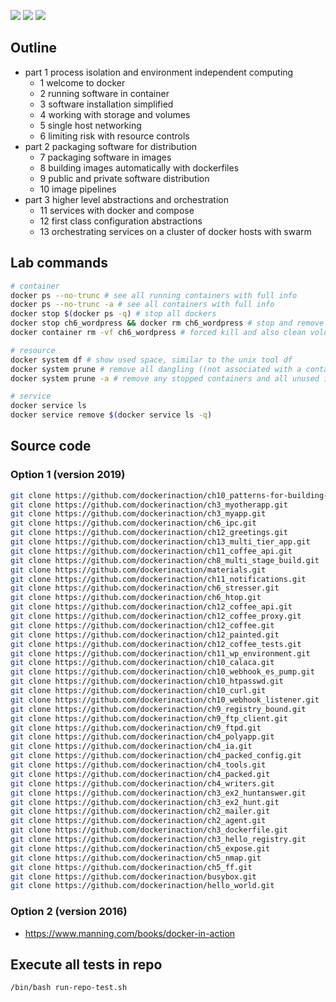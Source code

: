 ![](https://img.shields.io/badge/language-bash-blue)
![](https://img.shields.io/badge/technology-docker-blue)
![](https://img.shields.io/badge/development%20year-2020-orange)

## Outline

- part 1 process isolation and environment independent computing
  - 1 welcome to docker
  - 2 running software in container
  - 3 software installation simplified
  - 4 working with storage and volumes
  - 5 single host networking
  - 6 limiting risk with resource controls
- part 2 packaging software for distribution
  - 7 packaging software in images
  - 8 building images automatically with dockerfiles
  - 9 public and private software distribution
  - 10 image pipelines
- part 3 higher level abstractions and orchestration
  - 11 services with docker and compose
  - 12 first class configuration abstractions
  - 13 orchestrating services on a cluster of docker hosts with swarm

## Lab commands

```bash
# container
docker ps --no-trunc # see all running containers with full info
docker ps --no-trunc -a # see all containers with full info
docker stop $(docker ps -q) # stop all dockers
docker stop ch6_wordpress && docker rm ch6_wordpress # stop and remove
docker container rm -vf ch6_wordpress # forced kill and also clean volumes

# resource
docker system df # show used space, similar to the unix tool df
docker system prune # remove all dangling ((not associated with a container)) resources.
docker system prune -a # remove any stopped containers and all unused images

# service
docker service ls
docker service remove $(docker service ls -q)
```

##  Source code

### Option 1 (version 2019)

```bash
git clone https://github.com/dockerinaction/ch10_patterns-for-building-images.git
git clone https://github.com/dockerinaction/ch3_myotherapp.git
git clone https://github.com/dockerinaction/ch3_myapp.git
git clone https://github.com/dockerinaction/ch6_ipc.git
git clone https://github.com/dockerinaction/ch12_greetings.git
git clone https://github.com/dockerinaction/ch13_multi_tier_app.git
git clone https://github.com/dockerinaction/ch11_coffee_api.git
git clone https://github.com/dockerinaction/ch8_multi_stage_build.git
git clone https://github.com/dockerinaction/materials.git
git clone https://github.com/dockerinaction/ch11_notifications.git
git clone https://github.com/dockerinaction/ch6_stresser.git
git clone https://github.com/dockerinaction/ch6_htop.git
git clone https://github.com/dockerinaction/ch12_coffee_api.git
git clone https://github.com/dockerinaction/ch12_coffee_proxy.git
git clone https://github.com/dockerinaction/ch12_coffee.git
git clone https://github.com/dockerinaction/ch12_painted.git
git clone https://github.com/dockerinaction/ch12_coffee_tests.git
git clone https://github.com/dockerinaction/ch11_wp_environment.git
git clone https://github.com/dockerinaction/ch10_calaca.git
git clone https://github.com/dockerinaction/ch10_webhook_es_pump.git
git clone https://github.com/dockerinaction/ch10_htpasswd.git
git clone https://github.com/dockerinaction/ch10_curl.git
git clone https://github.com/dockerinaction/ch10_webhook_listener.git
git clone https://github.com/dockerinaction/ch9_registry_bound.git
git clone https://github.com/dockerinaction/ch9_ftp_client.git
git clone https://github.com/dockerinaction/ch9_ftpd.git
git clone https://github.com/dockerinaction/ch4_polyapp.git
git clone https://github.com/dockerinaction/ch4_ia.git
git clone https://github.com/dockerinaction/ch4_packed_config.git
git clone https://github.com/dockerinaction/ch4_tools.git
git clone https://github.com/dockerinaction/ch4_packed.git
git clone https://github.com/dockerinaction/ch4_writers.git
git clone https://github.com/dockerinaction/ch3_ex2_huntanswer.git
git clone https://github.com/dockerinaction/ch3_ex2_hunt.git
git clone https://github.com/dockerinaction/ch2_mailer.git
git clone https://github.com/dockerinaction/ch2_agent.git
git clone https://github.com/dockerinaction/ch3_dockerfile.git
git clone https://github.com/dockerinaction/ch3_hello_registry.git
git clone https://github.com/dockerinaction/ch5_expose.git
git clone https://github.com/dockerinaction/ch5_nmap.git
git clone https://github.com/dockerinaction/ch5_ff.git
git clone https://github.com/dockerinaction/busybox.git
git clone https://github.com/dockerinaction/hello_world.git
```

### Option 2 (version 2016)

- https://www.manning.com/books/docker-in-action

## Execute all tests in repo

`/bin/bash run-repo-test.sh`
